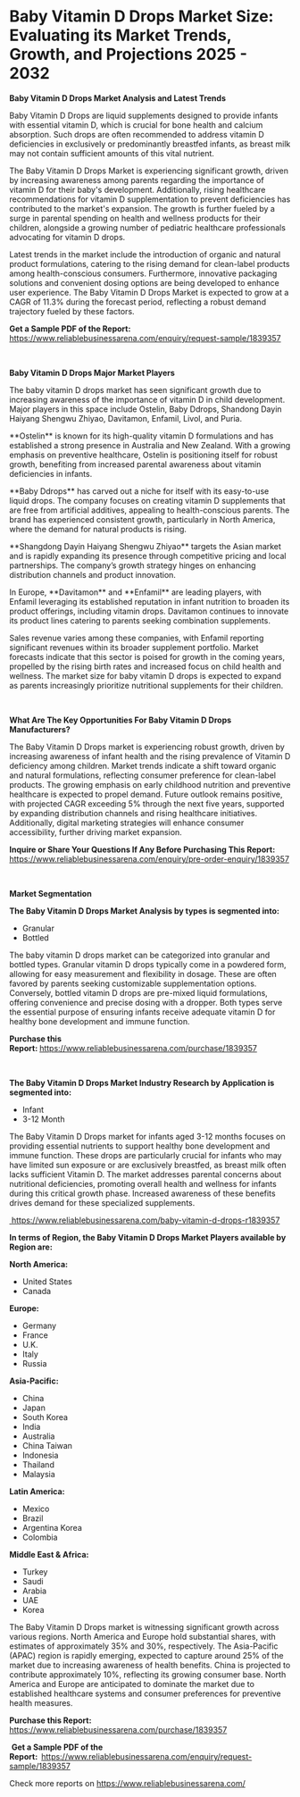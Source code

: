 <p><h1>Baby Vitamin D Drops Market Size: Evaluating its Market Trends, Growth, and Projections 2025 - 2032</h1></p><p><strong>Baby Vitamin D Drops Market Analysis and Latest Trends</strong></p>
<p><p>Baby Vitamin D Drops are liquid supplements designed to provide infants with essential vitamin D, which is crucial for bone health and calcium absorption. Such drops are often recommended to address vitamin D deficiencies in exclusively or predominantly breastfed infants, as breast milk may not contain sufficient amounts of this vital nutrient.</p><p>The Baby Vitamin D Drops Market is experiencing significant growth, driven by increasing awareness among parents regarding the importance of vitamin D for their baby's development. Additionally, rising healthcare recommendations for vitamin D supplementation to prevent deficiencies has contributed to the market's expansion. The growth is further fueled by a surge in parental spending on health and wellness products for their children, alongside a growing number of pediatric healthcare professionals advocating for vitamin D drops.</p><p>Latest trends in the market include the introduction of organic and natural product formulations, catering to the rising demand for clean-label products among health-conscious consumers. Furthermore, innovative packaging solutions and convenient dosing options are being developed to enhance user experience. The Baby Vitamin D Drops Market is expected to grow at a CAGR of 11.3% during the forecast period, reflecting a robust demand trajectory fueled by these factors.</p></p>
<p><strong>Get a Sample PDF of the Report:&nbsp;</strong> <a href="https://www.reliablebusinessarena.com/enquiry/request-sample/1839357?utm_campaign=3200&utm_medium=2&utm_source=Github&utm_content=ia&utm_term=09032025&utm_id=baby-vitamin-d-drops">https://www.reliablebusinessarena.com/enquiry/request-sample/1839357</a></p>
<p>&nbsp;</p>
<p><strong>Baby Vitamin D Drops Major Market Players</strong></p>
<p><p>The baby vitamin D drops market has seen significant growth due to increasing awareness of the importance of vitamin D in child development. Major players in this space include Ostelin, Baby Ddrops, Shandong Dayin Haiyang Shengwu Zhiyao, Davitamon, Enfamil, Livol, and Puria.</p><p>**Ostelin** is known for its high-quality vitamin D formulations and has established a strong presence in Australia and New Zealand. With a growing emphasis on preventive healthcare, Ostelin is positioning itself for robust growth, benefiting from increased parental awareness about vitamin deficiencies in infants.</p><p>**Baby Ddrops** has carved out a niche for itself with its easy-to-use liquid drops. The company focuses on creating vitamin D supplements that are free from artificial additives, appealing to health-conscious parents. The brand has experienced consistent growth, particularly in North America, where the demand for natural products is rising.</p><p>**Shangdong Dayin Haiyang Shengwu Zhiyao** targets the Asian market and is rapidly expanding its presence through competitive pricing and local partnerships. The company’s growth strategy hinges on enhancing distribution channels and product innovation.</p><p>In Europe, **Davitamon** and **Enfamil** are leading players, with Enfamil leveraging its established reputation in infant nutrition to broaden its product offerings, including vitamin drops. Davitamon continues to innovate its product lines catering to parents seeking combination supplements.</p><p>Sales revenue varies among these companies, with Enfamil reporting significant revenues within its broader supplement portfolio. Market forecasts indicate that this sector is poised for growth in the coming years, propelled by the rising birth rates and increased focus on child health and wellness. The market size for baby vitamin D drops is expected to expand as parents increasingly prioritize nutritional supplements for their children.</p></p>
<p>&nbsp;</p>
<p><strong>What Are The Key Opportunities For Baby Vitamin D Drops Manufacturers?</strong></p>
<p><p>The Baby Vitamin D Drops market is experiencing robust growth, driven by increasing awareness of infant health and the rising prevalence of Vitamin D deficiency among children. Market trends indicate a shift toward organic and natural formulations, reflecting consumer preference for clean-label products. The growing emphasis on early childhood nutrition and preventive healthcare is expected to propel demand. Future outlook remains positive, with projected CAGR exceeding 5% through the next five years, supported by expanding distribution channels and rising healthcare initiatives. Additionally, digital marketing strategies will enhance consumer accessibility, further driving market expansion.</p></p>
<p><strong>Inquire or Share Your Questions If Any Before Purchasing This Report:</strong> <a href="https://www.reliablebusinessarena.com/enquiry/pre-order-enquiry/1839357?utm_campaign=3200&utm_medium=2&utm_source=Github&utm_content=ia&utm_term=09032025&utm_id=baby-vitamin-d-drops">https://www.reliablebusinessarena.com/enquiry/pre-order-enquiry/1839357</a></p>
<p>&nbsp;</p>
<p><strong>Market Segmentation</strong></p>
<p><strong>The Baby Vitamin D Drops Market Analysis by types is segmented into:</strong></p>
<p><ul><li>Granular</li><li>Bottled</li></ul></p>
<p><p>The baby vitamin D drops market can be categorized into granular and bottled types. Granular vitamin D drops typically come in a powdered form, allowing for easy measurement and flexibility in dosage. These are often favored by parents seeking customizable supplementation options. Conversely, bottled vitamin D drops are pre-mixed liquid formulations, offering convenience and precise dosing with a dropper. Both types serve the essential purpose of ensuring infants receive adequate vitamin D for healthy bone development and immune function.</p></p>
<p><strong>Purchase this Report:&nbsp;</strong><a href="https://www.reliablebusinessarena.com/purchase/1839357?utm_campaign=3200&utm_medium=2&utm_source=Github&utm_content=ia&utm_term=09032025&utm_id=baby-vitamin-d-drops">https://www.reliablebusinessarena.com/purchase/1839357</a></p>
<p>&nbsp;</p>
<p><strong>The Baby Vitamin D Drops Market Industry Research by Application is segmented into:</strong></p>
<p><ul><li>Infant</li><li>3-12 Month</li></ul></p>
<p><p>The Baby Vitamin D Drops market for infants aged 3-12 months focuses on providing essential nutrients to support healthy bone development and immune function. These drops are particularly crucial for infants who may have limited sun exposure or are exclusively breastfed, as breast milk often lacks sufficient Vitamin D. The market addresses parental concerns about nutritional deficiencies, promoting overall health and wellness for infants during this critical growth phase. Increased awareness of these benefits drives demand for these specialized supplements.</p></p>
<p><a href="https://www.reliablebusinessarena.com/baby-vitamin-d-drops-r1839357?utm_campaign=3200&utm_medium=2&utm_source=Github&utm_content=ia&utm_term=09032025&utm_id=baby-vitamin-d-drops">&nbsp;https://www.reliablebusinessarena.com/baby-vitamin-d-drops-r1839357</a></p>
<p><strong>In terms of Region, the Baby Vitamin D Drops Market Players available by Region are:</strong></p>
<p>
    <p> <strong> North America: </strong>
        <ul>
            <li>United States</li>
            <li>Canada</li>
        </ul>
        </p> 
    <p> <strong> Europe: </strong>
        <ul>
            <li>Germany</li>
            <li>France</li>
            <li>U.K.</li>
            <li>Italy</li>
            <li>Russia</li>
        </ul>
        </p> 
    <p> <strong> Asia-Pacific: </strong>
        <ul>
            <li>China</li>
            <li>Japan</li>
            <li>South Korea</li>
            <li>India</li>
            <li>Australia</li>
            <li>China Taiwan</li>
            <li>Indonesia</li>
            <li>Thailand</li>
            <li>Malaysia</li>
        </ul>
        </p> 
    <p> <strong> Latin America: </strong>
        <ul>
            <li>Mexico</li>
            <li>Brazil</li>
            <li>Argentina Korea</li>
            <li>Colombia</li>
        </ul>
        </p> 
    <p> <strong> Middle East & Africa: </strong>
        <ul>
            <li>Turkey</li>
            <li>Saudi</li>
            <li>Arabia</li>
            <li>UAE</li>
            <li>Korea</li>
        </ul>
    </p>
    </p>
<p><p>The Baby Vitamin D Drops market is witnessing significant growth across various regions. North America and Europe hold substantial shares, with estimates of approximately 35% and 30%, respectively. The Asia-Pacific (APAC) region is rapidly emerging, expected to capture around 25% of the market due to increasing awareness of health benefits. China is projected to contribute approximately 10%, reflecting its growing consumer base. North America and Europe are anticipated to dominate the market due to established healthcare systems and consumer preferences for preventive health measures.</p></p>
<p><strong>Purchase this Report: </strong><a href="https://www.reliablebusinessarena.com/purchase/1839357?utm_campaign=3200&utm_medium=2&utm_source=Github&utm_content=ia&utm_term=09032025&utm_id=baby-vitamin-d-drops">https://www.reliablebusinessarena.com/purchase/1839357</a></p>
<p>&nbsp;<strong>Get a Sample PDF of the Report:&nbsp;&nbsp;</strong><a href="https://www.reliablebusinessarena.com/enquiry/request-sample/1839357?utm_campaign=3200&utm_medium=2&utm_source=Github&utm_content=ia&utm_term=09032025&utm_id=baby-vitamin-d-drops">https://www.reliablebusinessarena.com/enquiry/request-sample/1839357</a></p>
<p><strong></strong></p>
<p>Check more reports on <a href="https://www.reliablebusinessarena.com/?utm_campaign=3200&utm_medium=2&utm_source=Github&utm_content=ia&utm_term=09032025&utm_id=baby-vitamin-d-drops">https://www.reliablebusinessarena.com/</a></p>